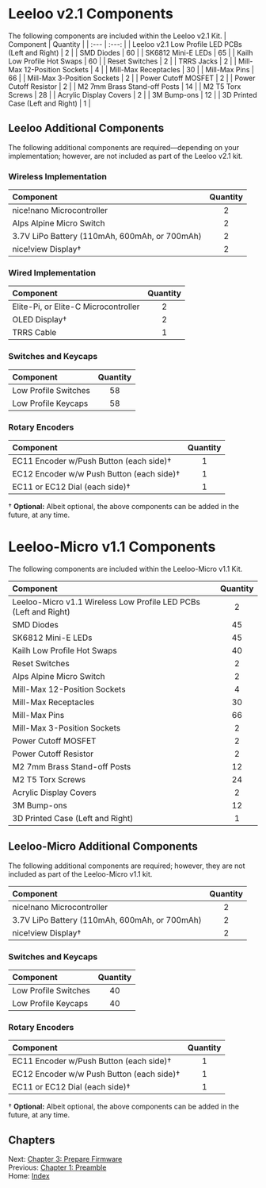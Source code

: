 # Leeloo v2.1 Components
The following components are included within the Leeloo v2.1 Kit.
| Component | Quantity |
| :--- | :---: |
| Leeloo v2.1 Low Profile LED PCBs (Left and Right) | 2 |
| SMD Diodes | 60 |
| SK6812 Mini-E LEDs | 65 |
| Kailh Low Profile Hot Swaps | 60 |
| Reset Switches | 2 |
| TRRS Jacks | 2 |
| Mill-Max 12-Position Sockets | 4 |
| Mill-Max Receptacles | 30 |
| Mill-Max Pins | 66 |
| Mill-Max 3-Position Sockets | 2 |
| Power Cutoff MOSFET | 2 |
| Power Cutoff Resistor | 2 |
| M2 7mm Brass Stand-off Posts | 14 |
| M2 T5 Torx Screws | 28 |
| Acrylic Display Covers | 2 |
| 3M Bump-ons | 12 |
| 3D Printed Case (Left and Right) | 1 |

## Leeloo Additional Components
The following additional components are required—depending on your implementation; however, are not included as part of the Leeloo v2.1 kit.

### Wireless Implementation
| Component | Quantity |
| :--- | :---: |
| nice!nano Microcontroller | 2 |
| Alps Alpine Micro Switch | 2 |
| 3.7V LiPo Battery (110mAh, 600mAh, or 700mAh) | 2 |
| nice!view Display† | 2 |

### Wired Implementation
| Component | Quantity |
| :--- | :---: |
| Elite-Pi, or Elite-C Microcontroller | 2 |
| OLED Display† | 2 |
| TRRS Cable | 1 |

### Switches and Keycaps
| Component | Quantity |
| :--- | :---: |
| Low Profile Switches | 58 |
| Low Profile Keycaps | 58 |

### Rotary Encoders
| Component | Quantity |
| :--- | :---: |
| EC11 Encoder w/Push Button (each side)† | 1 |
| EC12 Encoder w/w Push Button (each side)† | 1 |
| EC11 or EC12 Dial (each side)† | 1 |

† **Optional:** Albeit optional, the above components can be added in the future, at any time.


# Leeloo-Micro v1.1 Components
The following components are included within the Leeloo-Micro v1.1 Kit.

| Component | Quantity |
| :--- | :---: |
| Leeloo-Micro v1.1 Wireless Low Profile LED PCBs (Left and Right) | 2 |
| SMD Diodes | 45 |
| SK6812 Mini-E LEDs | 45 |
| Kailh Low Profile Hot Swaps | 40 |
| Reset Switches | 2 |
| Alps Alpine Micro Switch | 2 |
| Mill-Max 12-Position Sockets | 4 |
| Mill-Max Receptacles | 30 |
| Mill-Max Pins | 66 |
| Mill-Max 3-Position Sockets | 2 |
| Power Cutoff MOSFET | 2 |
| Power Cutoff Resistor | 2 |
| M2 7mm Brass Stand-off Posts | 12 |
| M2 T5 Torx Screws | 24 |
| Acrylic Display Covers | 2 |
| 3M Bump-ons | 12 |
| 3D Printed Case (Left and Right) | 1 |

## Leeloo-Micro Additional Components
The following additional components are required; however, they are not included as part of the Leeloo-Micro v1.1 kit.

| Component | Quantity |
| :--- | :---: |
| nice!nano Microcontroller | 2 |
| 3.7V LiPo Battery (110mAh, 600mAh, or 700mAh) | 2 |
| nice!view Display† | 2 |

### Switches and Keycaps
| Component | Quantity |
| :--- | :---: |
| Low Profile Switches | 40 |
| Low Profile Keycaps | 40 |

### Rotary Encoders
| Component | Quantity |
| :--- | :---: |
| EC11 Encoder w/Push Button (each side)† | 1 |
| EC12 Encoder w/w Push Button (each side)† | 1 |
| EC11 or EC12 Dial (each side)† | 1 |

† **Optional:** Albeit optional, the above components can be added in the future, at any time.

## Chapters
Next: [Chapter 3: Prepare Firmware](3-Prepare-Firmware.md) \
Previous: [Chapter 1: Preamble](1-Preamble.md) \
Home: [Index](/README.md)
